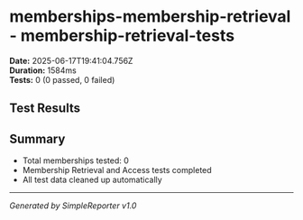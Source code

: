 # memberships-membership-retrieval - membership-retrieval-tests

**Date:** 2025-06-17T19:41:04.756Z  
**Duration:** 1584ms  
**Tests:** 0 (0 passed, 0 failed)

## Test Results



## Summary

- Total memberships tested: 0
- Membership Retrieval and Access tests completed
- All test data cleaned up automatically

---
*Generated by SimpleReporter v1.0*
